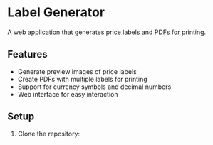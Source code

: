 # Label Generator

A web application that generates price labels and PDFs for printing.

## Features
- Generate preview images of price labels
- Create PDFs with multiple labels for printing
- Support for currency symbols and decimal numbers
- Web interface for easy interaction

## Setup
1. Clone the repository:
